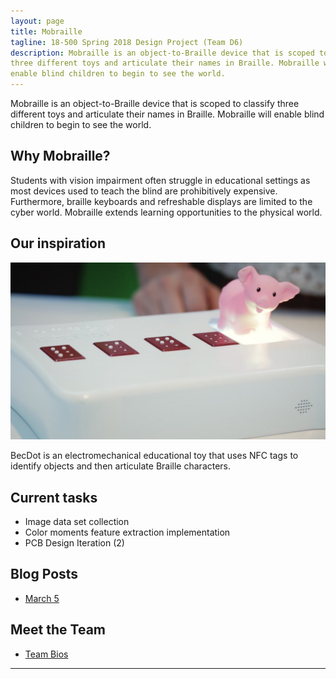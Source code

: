 ```yaml
---
layout: page
title: Mobraille
tagline: 18-500 Spring 2018 Design Project (Team D6)
description: Mobraille is an object-to-Braille device that is scoped to classify
three different toys and articulate their names in Braille. Mobraille will
enable blind children to begin to see the world.
---
```


Mobraille is an object-to-Braille device that is scoped to classify
three different toys and articulate their names in Braille. Mobraille will
enable blind children to begin to see the world.

## Why Mobraille?

Students with vision impairment often struggle in educational settings as most
devices used to teach the blind are prohibitively expensive. Furthermore,
braille keyboards and refreshable displays are limited to the cyber world.
Mobraille extends learning opportunities to the physical world.

## Our inspiration

![code](images/BecDot.jpg)

BecDot is an electromechanical educational toy that uses NFC tags to identify objects
and then articulate Braille characters.

## Current tasks
* Image data set collection
* Color moments feature extraction implementation
* PCB Design Iteration (2)

## Blog Posts

- [March 5](pages/update1.md)


## Meet the Team
- [Team Bios](pages/team.md)

---


